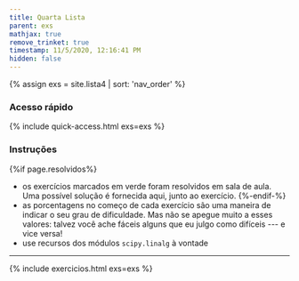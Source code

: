 ```yaml
---
title: Quarta Lista
parent: exs
mathjax: true
remove_trinket: true
timestamp: 11/5/2020, 12:16:41 PM
hidden: false
---
```


{% assign exs = site.lista4 | sort: 'nav_order' %}

### Acesso rápido

{% include quick-access.html exs=exs %}

### Instruções

{%if page.resolvidos%}
- os exercícios marcados em <span class="badge badge-success">verde</span> foram resolvidos em sala de aula. Uma possível solução é fornecida aqui, junto ao exercício.
{%-endif-%}
- as porcentagens no começo de cada exercício são uma maneira de indicar o seu grau de dificuldade. Mas não se apegue muito a esses valores: talvez você ache fáceis alguns que eu julgo como difíceis --- e vice versa!
- use recursos dos módulos `scipy.linalg` à vontade

---

{% include exercicios.html exs=exs %}
